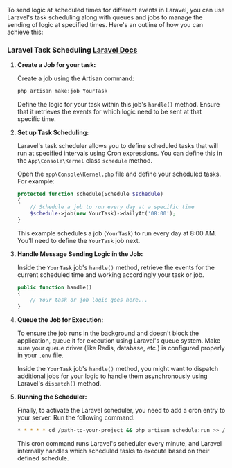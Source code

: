 To send logic at scheduled times for different events in Laravel, you can use Laravel's task scheduling along with queues and jobs to manage the sending of logic at specified times. Here's an outline of how you can achieve this:

### Laravel Task Scheduling [Laravel Docs](https://laravel.com/docs/10.x/scheduling)

1. **Create a Job for your task:**

   Create a job using the Artisan command:

   ```bash
   php artisan make:job YourTask
   ```

   Define the logic for your task within this job's `handle()` method. Ensure that it retrieves the events for which logic need to be sent at that specific time.

2. **Set up Task Scheduling:**

   Laravel's task scheduler allows you to define scheduled tasks that will run at specified intervals using Cron expressions. You can define this in the `App\Console\Kernel` class `schedule` method.

   Open the `app\Console\Kernel.php` file and define your scheduled tasks. For example:

   ```php
   protected function schedule(Schedule $schedule)
   {
       // Schedule a job to run every day at a specific time
       $schedule->job(new YourTask)->dailyAt('08:00');
   }
   ```

   This example schedules a job (`YourTask`) to run every day at 8:00 AM. You'll need to define the `YourTask` job next.

3. **Handle Message Sending Logic in the Job:**

   Inside the `YourTask` job's `handle()` method, retrieve the events for the current scheduled time and working accordingly your task or job.

   ```php
   public function handle()
   {
       // Your task or job logic goes here...
   }
   ```

4. **Queue the Job for Execution:**

   To ensure the job runs in the background and doesn't block the application, queue it for execution using Laravel's queue system. Make sure your queue driver (like Redis, database, etc.) is configured properly in your `.env` file.

   Inside the `YourTask` job's `handle()` method, you might want to dispatch additional jobs for your logic to handle them asynchronously using Laravel's `dispatch()` method.

5. **Running the Scheduler:**

   Finally, to activate the Laravel scheduler, you need to add a cron entry to your server. Run the following command:

   ```bash
   * * * * * cd /path-to-your-project && php artisan schedule:run >> /dev/null 2>&1
   ```

   This cron command runs Laravel's scheduler every minute, and Laravel internally handles which scheduled tasks to execute based on their defined schedule.

